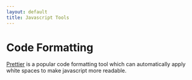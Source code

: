 ```yaml
---
layout: default
title: Javascript Tools
---
```


# Code Formatting

[Prettier](https://prettier.io) is a popular code formatting tool which can automatically apply white spaces to make javascript more readable. 
